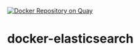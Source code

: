 [![Docker Repository on Quay](https://quay.io/repository/palettecloud/docker-elasticsearch/status "Docker Repository on Quay")](https://quay.io/repository/palettecloud/docker-elasticsearch)
# docker-elasticsearch
